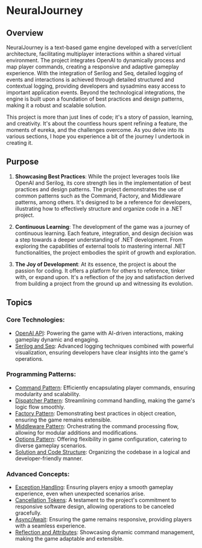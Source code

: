 # NeuralJourney

## Overview

NeuralJourney is a text-based game engine developed with a server/client architecture, facilitating multiplayer interactions within a shared virtual environment. The project integrates OpenAI to dynamically process and map player commands, creating a responsive and adaptive gameplay experience. With the integration of Serilog and Seq, detailed logging of events and interactions is achieved through detailed structured and contextual logging, providing developers and sysadmins easy access to important application events. Beyond the technological integrations, the engine is built upon a foundation of best practices and design patterns, making it a robust and scalable solution.

This project is more than just lines of code; it's a story of passion, learning, and creativity. It's about the countless hours spent refining a feature, the moments of eureka, and the challenges overcome. As you delve into its various sections, I hope you experience a bit of the journey I undertook in creating it.

## Purpose

1. **Showcasing Best Practices**: While the project leverages tools like OpenAI and Serilog, its core strength lies in the implementation of best practices and design patterns. The project demonstrates the use of common patterns such as the Command, Factory, and Middleware patterns, among others. It's designed to be a reference for developers, illustrating how to effectively structure and organize code in a .NET project.

2. **Continuous Learning**: The development of the game was a journey of continuous learning. Each feature, integration, and design decision was a step towards a deeper understanding of .NET development. From exploring the capabilities of external tools to mastering internal .NET functionalities, the project embodies the spirit of growth and exploration.

3. **The Joy of Development**: At its essence, the project is about the passion for coding. It offers a platform for others to reference, tinker with, or expand upon. It's a reflection of the joy and satisfaction derived from building a project from the ground up and witnessing its evolution.

## Topics

### Core Technologies:

- [OpenAI API](./Documentation/OpenAI.md): Powering the game with AI-driven interactions, making gameplay dynamic and engaging.
- [Serilog and Seq](./Documentation/Serilog.md): Advanced logging techniques combined with powerful visualization, ensuring developers have clear insights into the game's operations.

### Programming Patterns:

- [Command Pattern](./Documentation/Command_Pattern.md): Efficiently encapsulating player commands, ensuring modularity and scalability.
- [Dispatcher Pattern](./Documentation/Dispatcher_Pattern.md): Streamlining command handling, making the game's logic flow smoothly.
- [Factory Pattern](./Documentation/Factory_Pattern.md): Demonstrating best practices in object creation, ensuring the game remains extensible.
- [Middleware Pattern](./Documentation/Middleware_Pattern.md): Orchestrating the command processing flow, allowing for modular additions and modifications.
- [Options Pattern](./Documentation/Options_Pattern.md): Offering flexibility in game configuration, catering to diverse gameplay scenarios.
- [Solution and Code Structure](./Documentation/Code_Structure.md): Organizing the codebase in a logical and developer-friendly manner.

### Advanced Concepts:

- [Exception Handling](./Documentation/Exception_Handling.md): Ensuring players enjoy a smooth gameplay experience, even when unexpected scenarios arise.
- [Cancellation Tokens](./Documentation/Cancellation_Tokens.md): A testament to the project's commitment to responsive software design, allowing operations to be canceled gracefully.
- [Async/Await](./Documentation/Asynchronous_Programming.md): Ensuring the game remains responsive, providing players with a seamless experience.
- [Reflection and Attributes](./Documentation/Reflection_and_Attributes.md): Showcasing dynamic command management, making the game adaptable and extensible.
